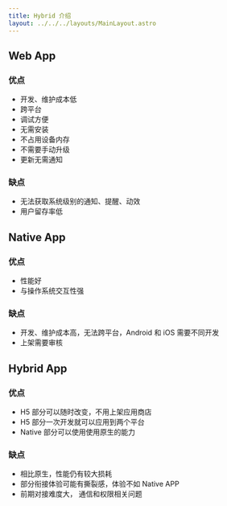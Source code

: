 ```yaml
---
title: Hybrid 介绍
layout: ../../../layouts/MainLayout.astro
---
```


## Web App

### 优点

- 开发、维护成本低
- 跨平台
- 调试方便
- 无需安装
- 不占用设备内存
- 不需要手动升级
- 更新无需通知

### 缺点

- 无法获取系统级别的通知、提醒、动效
- 用户留存率低

## Native App

### 优点

- 性能好
- 与操作系统交互性强

### 缺点

- 开发、维护成本高，无法跨平台，Android 和 iOS 需要不同开发
- 上架需要审核

## Hybrid App

### 优点

- H5 部分可以随时改变，不用上架应用商店
- H5 部分一次开发就可以应用到两个平台
- Native 部分可以使用使用原生的能力

### 缺点

- 相比原生，性能仍有较大损耗
- 部分衔接体验可能有撕裂感，体验不如 Native APP
- 前期对接难度大， 通信和权限相关问题

